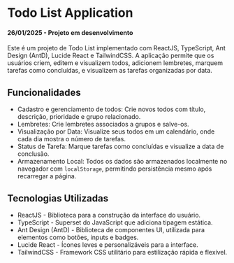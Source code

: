 # Todo List Application

#### 26/01/2025 - Projeto em desenvolvimento

Este é um projeto de Todo List implementado com ReactJS, TypeScript, Ant Design (AntD), Lucide React e TailwindCSS. A aplicação permite que os usuários criem, editem e visualizem todos, adicionem lembretes, marquem tarefas como concluídas, e visualizem as tarefas organizadas por data.

## Funcionalidades

- Cadastro e gerenciamento de todos: Crie novos todos com título, descrição, prioridade e grupo relacionado.
- Lembretes: Crie lembretes associados a grupos e salve-os.
- Visualização por Data: Visualize seus todos em um calendário, onde cada dia mostra o número de tarefas.
- Status de Tarefa: Marque tarefas como concluídas e visualize a data de conclusão.
- Armazenamento Local: Todos os dados são armazenados localmente no navegador com `localStorage`, permitindo persistência mesmo após recarregar a página.

## Tecnologias Utilizadas
- ReactJS - Biblioteca para a construção da interface do usuário.
- TypeScript - Superset do JavaScript que adiciona tipagem estática.
- Ant Design (AntD) - Biblioteca de componentes UI, utilizada para elementos como botões, inputs e badges.
- Lucide React - Ícones leves e personalizáveis para a interface.
- TailwindCSS - Framework CSS utilitário para estilização rápida e flexível.